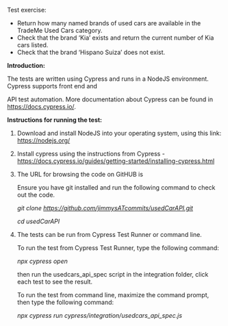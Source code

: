 Test exercise:

- Return how many named brands of used cars are available in the TradeMe Used Cars category.
- Check that the brand ‘Kia’ exists and return the current number of Kia cars listed.
- Check that the brand ‘Hispano Suiza’ does not exist.

**Introduction:**

The tests are written using Cypress and runs in a NodeJS environment. Cypress supports front end and 

API test automation. More documentation about Cypress can be found in https://docs.cypress.io/.

**Instructions for running the test:**

1. Download and install NodeJS into your operating system, using this link: https://nodejs.org/

2. Install cypress using the instructions from Cypress - https://docs.cypress.io/guides/getting-started/installing-cypress.html

3. The URL for browsing the code on GitHUB is 

   Ensure you have git installed and run the following command to check out the code.

   *git clone https://github.com/jimmysATcommits/usedCarAPI.git*

   *cd usedCarAPI*

4. The tests can be run from Cypress Test Runner or command line.

   To run the test from Cypress Test Runner, type the following command:

   *npx cypress open* 

   then run the usedcars_api_spec script in the integration folder, click each test to see the result.

   To run the test from command line, maximize the command prompt, then type the following command:

   *npx cypress run cypress/integration/usedcars_api_spec.js*


